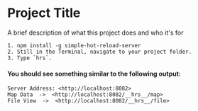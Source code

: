 
# Project Title

A brief description of what this project does and who it's for

    1. npm install -g simple-hot-reload-server
    2. Still in the Terminal, navigate to your project folder.
    3. Type `hrs`.

#### You should see something similar to the following output:

```
Server Address: <http://localhost:8082>
Map Data  ->  <http://localhost:8082/__hrs__/map>
File View  ->  <http://localhost:8082/__hrs__/file>
```
